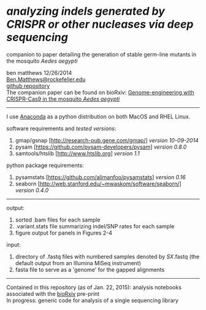 *analyzing indels generated by CRISPR or other nucleases via deep sequencing*
====================

companion to paper detailing the generation of stable germ-line mutants in the mosquito *Aedes aegypti*

ben matthews 12/26/2014<br>
Ben.Matthews@rockefeller.edu<br>
[github repository](http://github.com/bnmtthws/crispr_indel/)<br>
The companion paper can be found on bioRxiv: [Genome-engineering with CRISPR-Cas9 in the mosquito *Aedes aegypti*](http://biorxiv.org/content/early/2014/12/30/013276)

---
I use [Anaconda](https://store.continuum.io/cshop/anaconda/) as a python distribution on both MacOS and RHEL Linux.

software requirements and *tested versions*:<br>
1. gmap/gsnap [http://research-pub.gene.com/gmap/] *version 10-09-2014*<br>
2. pysam [https://github.com/pysam-developers/pysam] *version 0.8.0*<br>
3. samtools/htslib [http://www.htslib.org] *version 1.1*<br>

python package requirements:<br>
1. pysamstats [https://github.com/alimanfoo/pysamstats] *version 0.16*<br>
2. seaborn [http://web.stanford.edu/~mwaskom/software/seaborn/] *version 0.4.0*<br>

---
output:
1. sorted .bam files for each sample<br>
2. .variant.stats file summarizing indel/SNP rates for each sample<br>
3. figure output for panels in Figures 2-4<br>

input:
1. directory of .fastq files with numbered samples denoted by *SX*.fastq (the default output from an Illumina MiSeq instrument)<br>
2. fasta file to serve as a 'genome' for the gapped alignments<br>

---
Contained in this repository (as of Jan. 22, 2015): analysis notebooks associated with the [bioRxiv](http://biorxiv.org/content/early/2014/12/30/013276) pre-print<br>
In progress: generic code for analysis of a single sequencing library<br>